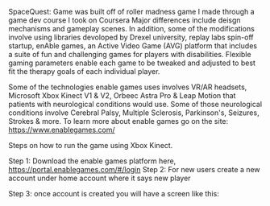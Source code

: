 SpaceQuest: Game was built off of roller madness game I made through a game dev course I took on Coursera
Major differences include deisgn mechanisms and gameplay scenes.
In addition, some of the modifications involve using libraries devoloped by Drexel university, replay labs spin-off startup, enAble games, 
an Active Video Game (AVG) platform that includes a suite of fun and challenging games for players with disabilities. Flexible gaming parameters enable each game to be tweaked and adjusted to best fit the therapy goals of each individual player.

Some of the technologies enable games uses involves VR/AR headsets, Microsoft Xbox Kinect V1 & V2, Orbeec Astra Pro & Leap Motion that patients with neurological conditions would use.
Some of those neurological conditions involve Cerebral Palsy, Multiple Sclerosis, Parkinson's, Seizures, Strokes & more. 
To learn more about enable games go on the site: https://www.enablegames.com/

Steps on how to run the game using Xbox Kinect.

Step 1: Download the enable games platform here, https://portal.enablegames.com/#/login
Step 2: For new users create a new account under home account where it says new player

Step 3: once account is created you will have a screen like this: 
